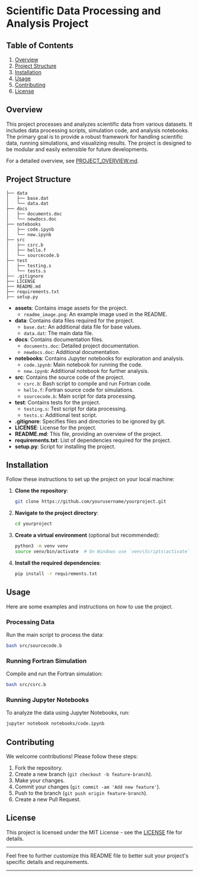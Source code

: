 # Scientific Data Processing and Analysis Project

## Table of Contents

1. [Overview](#overview)
2. [Project Structure](#project-structure)
3. [Installation](#installation)
4. [Usage](#usage)
5. [Contributing](#contributing)
6. [License](#license)

## Overview

This project processes and analyzes scientific data from various datasets. It includes data processing scripts, simulation code, and analysis notebooks. The primary goal is to provide a robust framework for handling scientific data, running simulations, and visualizing results. The project is designed to be modular and easily extensible for future developments.

For a detailed overview, see [PROJECT_OVERVIEW.md](PROJECT_OVERVIEW.md).

## Project Structure

```
├── data
│   ├── base.dat
│   └── data.dat
├── docs
│   ├── documents.doc
│   └── newdocs.doc
├── notebooks
│   ├── code.ipynb
│   └── new.ipynb
├── src
│   ├── csrc.b
│   ├── hello.f
│   └── sourcecode.b
├── test
│   ├── testing.s
│   └── tests.s
├── .gitignore
├── LICENSE
├── README.md
├── requirements.txt
├── setup.py
```

- **assets**: Contains image assets for the project.
  - `readme_image.png`: An example image used in the README.
- **data**: Contains data files required for the project.
  - `base.dat`: An additional data file for base values.
  - `data.dat`: The main data file.
- **docs**: Contains documentation files.
  - `documents.doc`: Detailed project documentation.
  - `newdocs.doc`: Additional documentation.
- **notebooks**: Contains Jupyter notebooks for exploration and analysis.
  - `code.ipynb`: Main notebook for running the code.
  - `new.ipynb`: Additional notebook for further analysis.
- **src**: Contains the source code of the project.
  - `csrc.b`: Bash script to compile and run Fortran code.
  - `hello.f`: Fortran source code for simulations.
  - `sourcecode.b`: Main script for data processing.
- **test**: Contains tests for the project.
  - `testing.s`: Test script for data processing.
  - `tests.s`: Additional test script.
- **.gitignore**: Specifies files and directories to be ignored by git.
- **LICENSE**: License for the project.
- **README.md**: This file, providing an overview of the project.
- **requirements.txt**: List of dependencies required for the project.
- **setup.py**: Script for installing the project.

## Installation

Follow these instructions to set up the project on your local machine:

1. **Clone the repository**:
    ```sh
    git clone https://github.com/yourusername/yourproject.git
    ```
2. **Navigate to the project directory**:
    ```sh
    cd yourproject
    ```
3. **Create a virtual environment** (optional but recommended):
    ```sh
    python3 -m venv venv
    source venv/bin/activate  # On Windows use `venv\Scripts\activate`
    ```
4. **Install the required dependencies**:
    ```sh
    pip install -r requirements.txt
    ```

## Usage

Here are some examples and instructions on how to use the project.

### Processing Data

Run the main script to process the data:

```sh
bash src/sourcecode.b
```

### Running Fortran Simulation

Compile and run the Fortran simulation:

```sh
bash src/csrc.b
```

### Running Jupyter Notebooks

To analyze the data using Jupyter Notebooks, run:

```sh
jupyter notebook notebooks/code.ipynb
```

## Contributing

We welcome contributions! Please follow these steps:

1. Fork the repository.
2. Create a new branch (`git checkout -b feature-branch`).
3. Make your changes.
4. Commit your changes (`git commit -am 'Add new feature'`).
5. Push to the branch (`git push origin feature-branch`).
6. Create a new Pull Request.

## License

This project is licensed under the MIT License - see the [LICENSE](LICENSE) file for details.

---

Feel free to further customize this README file to better suit your project's specific details and requirements.

---

